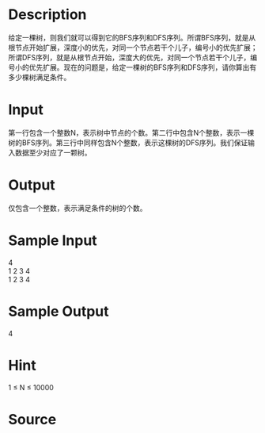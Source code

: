 
# Description

<div class="content"><p>给定一棵树，则我们就可以得到它的BFS序列和DFS序列。所谓BFS序列，就是从根节点开始扩展，深度小的优先，对同一个节点若干个儿子，编号小的优先扩展；所谓DFS序列，就是从根节点开始，深度大的优先，对同一个节点若干个儿子，编号小的优先扩展。现在的问题是，给定一棵树的BFS序列和DFS序列，请你算出有多少棵树满足条件。</p></div>

# Input

<div class="content"><p>第一行包含一个整数N，表示树中节点的个数。第二行中包含N个整数，表示一棵树的BFS序列。第三行中同样包含N个整数，表示这棵树的DFS序列。我们保证输入数据至少对应了一颗树。</p></div>

# Output

<div class="content"><p>仅包含一个整数，表示满足条件的树的个数。</p></div>

# Sample Input

<div class="content"><span class="sampledata">4<br/>
1 2 3 4<br/>
1 2 3 4<br/>
</span></div>

# Sample Output

<div class="content"><span class="sampledata">4</span></div>

# Hint

<div class="content"><p></p><p>1 ≤ N ≤ 10000</p><p></p></div>

# Source

<div class="content"><p><a href="problemset.php?search="></a></p></div>

